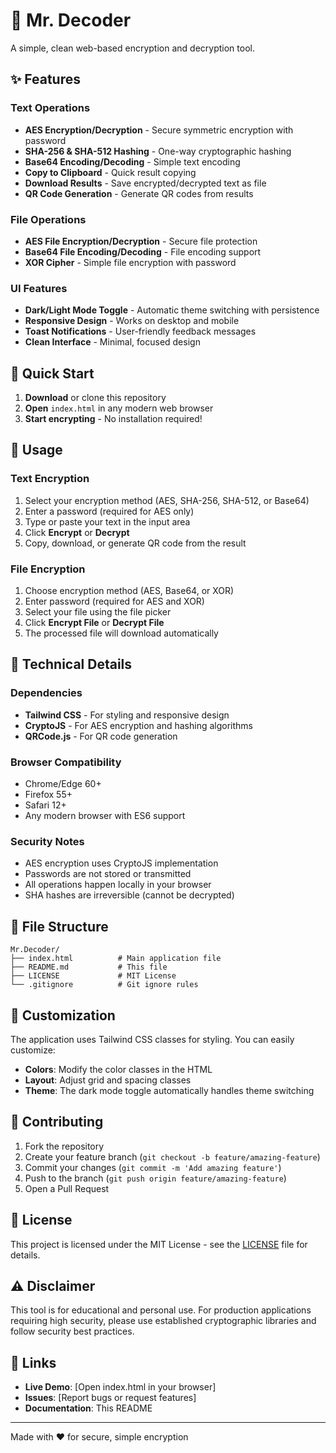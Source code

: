 # 🔐 Mr. Decoder

A simple, clean web-based encryption and decryption tool.

## ✨ Features

### Text Operations
- **AES Encryption/Decryption** - Secure symmetric encryption with password
- **SHA-256 & SHA-512 Hashing** - One-way cryptographic hashing
- **Base64 Encoding/Decoding** - Simple text encoding
- **Copy to Clipboard** - Quick result copying
- **Download Results** - Save encrypted/decrypted text as file
- **QR Code Generation** - Generate QR codes from results

### File Operations
- **AES File Encryption/Decryption** - Secure file protection
- **Base64 File Encoding/Decoding** - File encoding support
- **XOR Cipher** - Simple file encryption with password

### UI Features
- **Dark/Light Mode Toggle** - Automatic theme switching with persistence
- **Responsive Design** - Works on desktop and mobile
- **Toast Notifications** - User-friendly feedback messages
- **Clean Interface** - Minimal, focused design

## 🚀 Quick Start

1. **Download** or clone this repository
2. **Open** `index.html` in any modern web browser
3. **Start encrypting** - No installation required!

## 📖 Usage

### Text Encryption
1. Select your encryption method (AES, SHA-256, SHA-512, or Base64)
2. Enter a password (required for AES only)
3. Type or paste your text in the input area
4. Click **Encrypt** or **Decrypt**
5. Copy, download, or generate QR code from the result

### File Encryption
1. Choose encryption method (AES, Base64, or XOR)
2. Enter password (required for AES and XOR)
3. Select your file using the file picker
4. Click **Encrypt File** or **Decrypt File**
5. The processed file will download automatically

## 🔧 Technical Details

### Dependencies
- **Tailwind CSS** - For styling and responsive design
- **CryptoJS** - For AES encryption and hashing algorithms
- **QRCode.js** - For QR code generation

### Browser Compatibility
- Chrome/Edge 60+
- Firefox 55+
- Safari 12+
- Any modern browser with ES6 support

### Security Notes
- AES encryption uses CryptoJS implementation
- Passwords are not stored or transmitted
- All operations happen locally in your browser
- SHA hashes are irreversible (cannot be decrypted)

## 📁 File Structure

```
Mr.Decoder/
├── index.html          # Main application file
├── README.md           # This file
├── LICENSE             # MIT License
└── .gitignore          # Git ignore rules
```

## 🎨 Customization

The application uses Tailwind CSS classes for styling. You can easily customize:

- **Colors**: Modify the color classes in the HTML
- **Layout**: Adjust grid and spacing classes
- **Theme**: The dark mode toggle automatically handles theme switching

## 🤝 Contributing

1. Fork the repository
2. Create your feature branch (`git checkout -b feature/amazing-feature`)
3. Commit your changes (`git commit -m 'Add amazing feature'`)
4. Push to the branch (`git push origin feature/amazing-feature`)
5. Open a Pull Request

## 📝 License

This project is licensed under the MIT License - see the [LICENSE](LICENSE) file for details.

## ⚠️ Disclaimer

This tool is for educational and personal use. For production applications requiring high security, please use established cryptographic libraries and follow security best practices.

## 🔗 Links

- **Live Demo**: [Open index.html in your browser]
- **Issues**: [Report bugs or request features]
- **Documentation**: This README

---

Made with ❤️ for secure, simple encryption
